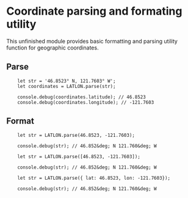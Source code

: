 # Coordinate parsing and formating utility

This unfinished module provides basic formatting and parsing utility function for geographic coordinates.

## Parse

```
    let str = '46.8523° N, 121.7603° W';
    let coordinates = LATLON.parse(str);

    console.debug(coordinates.latitude); // 46.8523
    console.debug(coordinates.longitude); // -121.7603
```

## Format

```
    let str = LATLON.parse(46.8523, -121.7603);

    console.debug(str); // 46.852&deg; N 121.760&deg; W
```

```
    let str = LATLON.parse([46.8523, -121.7603]);

    console.debug(str); // 46.852&deg; N 121.760&deg; W
```

```
    let str = LATLON.parse({ lat: 46.8523, lon: -121.7603});

    console.debug(str); // 46.852&deg; N 121.760&deg; W
```